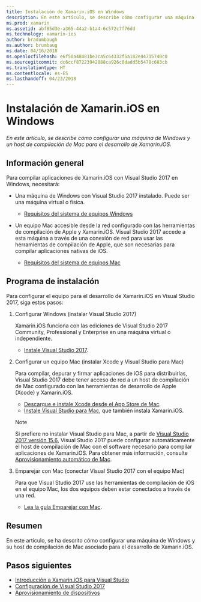 ```yaml
---
title: Instalación de Xamarin.iOS en Windows
description: En este artículo, se describe cómo configurar una máquina de Windows y un host de compilación de Mac para el desarrollo de Xamarin.iOS.
ms.prod: xamarin
ms.assetid: abf85d3e-a365-44a2-b1a4-6c572c7f76dd
ms.technology: xamarin-ios
author: bradumbaugh
ms.author: brumbaug
ms.date: 04/16/2018
ms.openlocfilehash: e6f50a48481be3ca5c64332f5a182e44715740c0
ms.sourcegitcommit: dc6ccf87223942088ca926c0dadd5b5478c683cb
ms.translationtype: HT
ms.contentlocale: es-ES
ms.lasthandoff: 04/23/2018
---
```

# <a name="installing-xamarinios-on-windows"></a>Instalación de Xamarin.iOS en Windows

_En este artículo, se describe cómo configurar una máquina de Windows y un host de compilación de Mac para el desarrollo de Xamarin.iOS._

## <a name="overview"></a>Información general

Para compilar aplicaciones de Xamarin.iOS con Visual Studio 2017 en Windows, necesitará:
 
-  Una máquina de Windows con Visual Studio 2017 instalado. Puede ser una máquina virtual o física.
    - [Requisitos del sistema de equipos Windows](~/cross-platform/get-started/requirements.md#windows-requirements)
    
-  Un equipo Mac accesible desde la red configurado con las herramientas de compilación de Apple y Xamarin.iOS. Visual Studio 2017 accede a esta máquina a través de una conexión de red para usar las herramientas de compilación de Apple, que son necesarias para compilar aplicaciones nativas de iOS. 
    - [Requisitos del sistema de equipos Mac](~/cross-platform/get-started/requirements.md#macos-requirements)

## <a name="setup"></a>Programa de instalación

Para configurar el equipo para el desarrollo de Xamarin.iOS en Visual Studio 2017, siga estos pasos:

1. Configurar Windows (instalar Visual Studio 2017)

    Xamarin.iOS funciona con las ediciones de Visual Studio 2017 Community, Professional y Enterprise en una máquina virtual o independiente.
    
    - [Instale Visual Studio 2017](~/cross-platform/get-started/installation/windows.md).

2. Configurar un equipo Mac (instalar Xcode y Visual Studio para Mac)

    Para compilar, depurar y firmar aplicaciones de iOS para distribuirlas, Visual Studio 2017 debe tener acceso de red a un host de compilación de Mac configurado con las herramientas de desarrollo de Apple (Xcode) y Xamarin.iOS.

    - [Descargue e instale Xcode desde el App Store de Mac](https://itunes.apple.com/us/app/xcode/id497799835?mt=12). 
    - [Instale Visual Studio para Mac](https://docs.microsoft.com/visualstudio/mac/installation), que también instala Xamarin.iOS.

    > [!NOTE] 
    > Si prefiere no instalar Visual Studio para Mac, a partir de [Visual Studio 2017 versión 15.6](https://docs.microsoft.com/visualstudio/releasenotes/vs2017-relnotes#automatic-macos-provisioning), Visual Studio 2017 puede configurar automáticamente el host de compilación de Mac con el software necesario para compilar aplicaciones de Xamarin.iOS. Para obtener más información, consulte [Aprovisionamiento automático de Mac](~/ios/get-started/installation/windows/connecting-to-mac/index.md#automatic-mac-provisioning).

3. Emparejar con Mac (conectar Visual Studio 2017 con el equipo Mac)

    Para que Visual Studio 2017 use las herramientas de compilación de iOS en el equipo Mac, los dos equipos deben estar conectados a través de una red.

    - [Lea la guía Emparejar con Mac](~/ios/get-started/installation/windows/connecting-to-mac/index.md).

## <a name="summary"></a>Resumen

En este artículo, se ha descrito cómo configurar una máquina de Windows y su host de compilación de Mac asociado para el desarrollo de Xamarin.iOS.

## <a name="next-steps"></a>Pasos siguientes

- [Introducción a Xamarin.iOS para Visual Studio](introduction-to-xamarin-ios-for-visual-studio.md)
- [Configuración de Visual Studio 2017](config-options.md)
- [Aprovisionamiento de dispositivos](~/ios/get-started/installation/device-provisioning/index.md)
